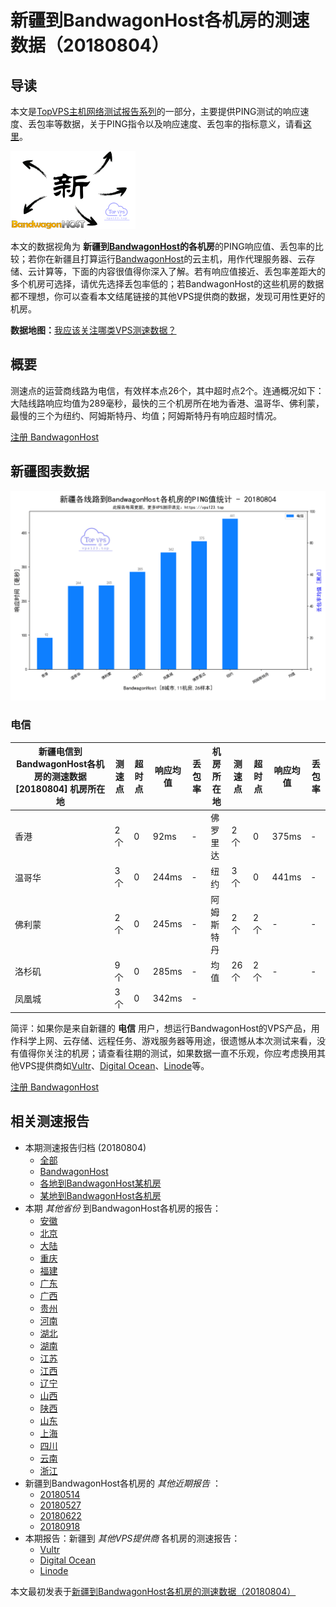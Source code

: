#  新疆到BandwagonHost各机房的测速数据（20180804） 

## 导读

本文是[TopVPS主机网络测试报告系列](https://vps123.top/pingtest)的一部分，主要提供PING测试的响应速度、丢包率等数据，关于PING指令以及响应速度、丢包率的指标意义，请看[这里](https://vps123.top/what-is-ping.html)。

![新疆到BandwagonHost各机房的测速数据（20180804）](/images/thumbnails/Xinjiang_to_bandwagon.png)

本文的数据视角为 **新疆到[BandwagonHost](https://vps123.top/go/bwg)的各机房**的PING响应值、丢包率的比较；若你在新疆且打算运行[BandwagonHost](https://vps123.top/go/bwg)的云主机，用作代理服务器、云存储、云计算等，下面的内容很值得你深入了解。若有响应值接近、丢包率差距大的多个机房可选择，请优先选择丢包率低的；若BandwagonHost的这些机房的数据都不理想，你可以查看本文结尾链接的其他VPS提供商的数据，发现可用性更好的机房。

**数据地图：**[我应该关注哪类VPS测速数据？](https://vps123.top/find-pingtest-data-you-need.html)

## 概要

测速点的运营商线路为电信，有效样本点26个，其中超时点2个。连通概况如下：大陆线路响应均值为289毫秒，最快的三个机房所在地为香港、温哥华、佛利蒙，最慢的三个为纽约、阿姆斯特丹、均值；阿姆斯特丹有响应超时情况。

[注册 BandwagonHost](https://vps123.top/go/bwg/_btn1)

## 新疆图表数据

![大陆省份新疆到VPS提供商BandwagonHost各机房的ping测试数据统计图，包含响应值的柱状图以及丢包率的散点图，数据日期为20180804](/images/pingtests/bwg_20180804/plot_isp_xinjiang_bwg_20180804.png)

### 电信

新疆电信到BandwagonHost各机房的测速数据 [20180804] 机房所在地 | 测速点 | 超时点 | 响应均值 | 丢包率 | 机房所在地 | 测速点 | 超时点 | 响应均值 | 丢包率  
---|---|---|---|---|---|---|---|---|---  
香港 | 2个 | 0 | 92ms | - | 佛罗里达 | 2个 | 0 | 375ms | -  
温哥华 | 3个 | 0 | 244ms | - | 纽约 | 3个 | 0 | 441ms | -  
佛利蒙 | 2个 | 0 | 245ms | - | 阿姆斯特丹 | 2个 | 2个 | - | -  
洛杉矶 | 9个 | 0 | 285ms | - | 均值 | 26个 | 2个 | - | -  
凤凰城 | 3个 | 0 | 342ms | - |  |  |  |  |   
  
简评：如果你是来自新疆的 **电信** 用户，想运行BandwagonHost的VPS产品，用作科学上网、云存储、远程任务、游戏服务器等用途，很遗憾从本次测试来看，没有值得你关注的机房；请查看往期的测试，如果数据一直不乐观，你应考虑换用其他VPS提供商如[Vultr](https://vps123.top/go/vultr/_1)、[Digital Ocean](https://vps123.top/go/digitalocean/_2)、[Linode](https://vps123.top/go/linode/_3)等。

[注册 BandwagonHost](https://vps123.top/go/bwg/_btn2)

## 相关测速报告

  * 本期测速报告归档 (20180804) 
    * [全部](https://vps123.top/pingtests/20180804 "本期各VPS提供商全部测速报告")
    * [BandwagonHost](https://vps123.top/pingtests/idc-bandwagon/20180804 "本期BandwagonHost的全部测速报告")
    * [各地到BandwagonHost某机房](https://vps123.top/pingtests/idc-bandwagon/isp-global/20180804 "以BandwagonHost某机房为关注对象的视角，横向比较大陆各省份、海外各国家地区")
    * [某地到BandwagonHost各机房](https://vps123.top/pingtests/idc-bandwagon/facility-all/20180804 "以大陆某省份为关注对象的视角，横向比较BandwagonHost各机房")
  * 本期 _其他省份_ 到BandwagonHost各机房的报告： 
    * [安徽](/bandwagon/isp/anhui/20180804-bandwagon-isp-anhui.md "安徽到BandwagonHost各机房的Ping测试 20180804")
    * [北京](/bandwagon/isp/beijing/20180804-bandwagon-isp-beijing.md "北京到BandwagonHost各机房的Ping测试 20180804")
    * [大陆](/bandwagon/isp/china/20180804-bandwagon-isp-china.md "大陆到BandwagonHost各机房的Ping测试 20180804")
    * [重庆](/bandwagon/isp/chongqing/20180804-bandwagon-isp-chongqing.md "重庆到BandwagonHost各机房的Ping测试 20180804")
    * [福建](/bandwagon/isp/fujian/20180804-bandwagon-isp-fujian.md "福建到BandwagonHost各机房的Ping测试 20180804")
    * [广东](/bandwagon/isp/guangdong/20180804-bandwagon-isp-guangdong.md "广东到BandwagonHost各机房的Ping测试 20180804")
    * [广西](/bandwagon/isp/guangxi/20180804-bandwagon-isp-guangxi.md "广西到BandwagonHost各机房的Ping测试 20180804")
    * [贵州](/bandwagon/isp/guizhou/20180804-bandwagon-isp-guizhou.md "贵州到BandwagonHost各机房的Ping测试 20180804")
    * [河南](/bandwagon/isp/henan/20180804-bandwagon-isp-henan.md "河南到BandwagonHost各机房的Ping测试 20180804")
    * [湖北](/bandwagon/isp/hubei/20180804-bandwagon-isp-hubei.md "湖北到BandwagonHost各机房的Ping测试 20180804")
    * [湖南](/bandwagon/isp/hunan/20180804-bandwagon-isp-hunan.md "湖南到BandwagonHost各机房的Ping测试 20180804")
    * [江苏](/bandwagon/isp/jiangsu/20180804-bandwagon-isp-jiangsu.md "江苏到BandwagonHost各机房的Ping测试 20180804")
    * [江西](/bandwagon/isp/jiangxi/20180804-bandwagon-isp-jiangxi.md "江西到BandwagonHost各机房的Ping测试 20180804")
    * [辽宁](/bandwagon/isp/liaoning/20180804-bandwagon-isp-liaoning.md "辽宁到BandwagonHost各机房的Ping测试 20180804")
    * [山西](/bandwagon/isp/shan1xi/20180804-bandwagon-isp-shan1xi.md "山西到BandwagonHost各机房的Ping测试 20180804")
    * [陕西](/bandwagon/isp/shan3xi/20180804-bandwagon-isp-shan3xi.md "陕西到BandwagonHost各机房的Ping测试 20180804")
    * [山东](/bandwagon/isp/shandong/20180804-bandwagon-isp-shandong.md "山东到BandwagonHost各机房的Ping测试 20180804")
    * [上海](/bandwagon/isp/shanghai/20180804-bandwagon-isp-shanghai.md "上海到BandwagonHost各机房的Ping测试 20180804")
    * [四川](/bandwagon/isp/sichuan/20180804-bandwagon-isp-sichuan.md "四川到BandwagonHost各机房的Ping测试 20180804")
    * [云南](/bandwagon/isp/yunnan/20180804-bandwagon-isp-yunnan.md "云南到BandwagonHost各机房的Ping测试 20180804")
    * [浙江](/bandwagon/isp/zhejiang/20180804-bandwagon-isp-zhejiang.md "浙江到BandwagonHost各机房的Ping测试 20180804")
  * 新疆到BandwagonHost各机房的 _其他近期报告_ ： 
    * [20180514](/bandwagon/isp/xinjiang/20180514-bandwagon-isp-xinjiang.md "新疆到BandwagonHost各机房的Ping测试 20180514")
    * [20180527](/bandwagon/isp/xinjiang/20180527-bandwagon-isp-xinjiang.md "新疆到BandwagonHost各机房的Ping测试 20180527")
    * [20180622](/bandwagon/isp/xinjiang/20180622-bandwagon-isp-xinjiang.md "新疆到BandwagonHost各机房的Ping测试 20180622")
    * [20180918](/bandwagon/isp/xinjiang/20180918-bandwagon-isp-xinjiang.md "新疆到BandwagonHost各机房的Ping测试 20180918")
  * 本期报告：新疆到 _其他VPS提供商_ 各机房的测速报告： 
    * [Vultr](/vultr/isp/xinjiang/20180804-vultr-isp-xinjiang.md "新疆到Vultr各机房的Ping测试 20180804")
    * [Digital Ocean](/digitalocean/isp/xinjiang/20180804-digitalocean-isp-xinjiang.md "新疆到Digital Ocean各机房的Ping测试 20180804")
    * [Linode](/linode/isp/xinjiang/20180804-linode-isp-xinjiang.md "新疆到Linode各机房的Ping测试 20180804")



本文最初发表于[新疆到BandwagonHost各机房的测速数据（20180804）](https://vps123.top/pingtest/20180804-bandwagon-isp-xinjiang.html)
